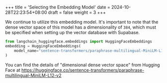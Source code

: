 +++
title = 'Selecting the Embedding Model'
date = 2024-10-28T22:23:54+08:00
draft = false
weight = 3
+++


We continue to utilize this embedding model. It's important to note that the dense vector space of this model has a dimensionality of `384`, which must be specified when setting up the vector database with Supabase.

```py
from langchain_huggingface.embeddings import HuggingFaceEmbeddings
embedding = HuggingFaceEmbeddings(
    model_name="sentence-transformers/paraphrase-multilingual-MiniLM-L12-v2"
)
```

You can find the details of "dimensional dense vector space" from Hugging Face at https://huggingface.co/sentence-transformers/paraphrase-multilingual-MiniLM-L12-v2
